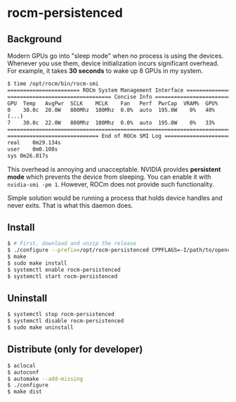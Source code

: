 # rocm-persistenced

## Background

Modern GPUs go into "sleep mode" when no process is using the devices. Whenever you use them, device initialization incurs significant overhead. For example, it takes **30 seconds** to wake up 8 GPUs in my system.

```bash
$ time /opt/rocm/bin/rocm-smi
======================= ROCm System Management Interface =======================
================================= Concise Info =================================
GPU  Temp   AvgPwr  SCLK    MCLK    Fan   Perf  PwrCap  VRAM%  GPU%  
0    30.0c  20.0W   800Mhz  100Mhz  0.0%  auto  195.0W    0%   40%   
(...)
7    30.0c  22.0W   800Mhz  100Mhz  0.0%  auto  195.0W    0%   33%   
================================================================================
============================= End of ROCm SMI Log ==============================
real	0m29.134s
user	0m0.108s
sys	0m26.017s
```

This overhead is annoying and unacceptable. NVIDIA provides **persistent mode** which prevents the device from sleeping. You can enable it with `nvidia-smi -pm 1`. However, ROCm does not provide such functionality.

Simple solution would be running a process that holds device handles and never exits. That is what this daemon does.

## Install

```bash
$ # First, download and unzip the release
$ ./configure --prefix=/opt/rocm-persistenced CPPFLAGS=-I/path/to/opencl/include LDFLAGS=-L/path/to/opencl/lib
$ make
$ sudo make install
$ systemctl enable rocm-persistenced
$ systemctl start rocm-persistenced
```

## Uninstall

```bash
$ systemctl stop rocm-persistenced
$ systemctl disable rocm-persistenced
$ sudo make uninstall
```

## Distribute (only for developer)

```bash
$ aclocal
$ autoconf
$ automake --add-missing
$ ./configure
$ make dist
```
